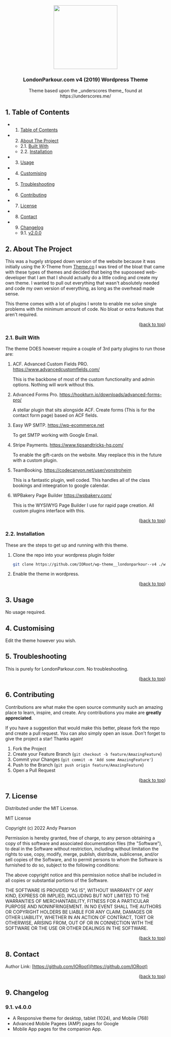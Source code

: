 
<div id="top"></div>

<div align="center">


<img src="https://svg-rewriter.sachinraja.workers.dev/?url=https%3A%2F%2Fcdn.jsdelivr.net%2Fnpm%2F%40mdi%2Fsvg%406.7.96%2Fsvg%2Fdiving-scuba-flag.svg&fill=%230EA5E9&width=200px&height=200px" style="width:200px;"/>

<h3 align="center">LondonParkour.com v4 (2019) Wordpress Theme</h3>

<p align="center">
      Theme based upon the _underscores theme_ found at https://underscores.me/
</p>    
</div>

##  1. <a name='TableofContents'></a>Table of Contents


* 1. [Table of Contents](#TableofContents)
* 2. [About The Project](#AboutTheProject)
	* 2.1. [Built With](#BuiltWith)
	* 2.2. [Installation](#Installation)
* 3. [Usage](#Usage)
* 4. [ Customising](#Customising)
* 5. [Troubleshooting](#Troubleshooting)
* 6. [Contributing](#Contributing)
* 7. [License](#License)
* 8. [Contact](#Contact)
* 9. [Changelog](#Changelog)
	* 9.1. [v2.0.0](#v2.0.0)


##  2. <a name='AboutTheProject'></a>About The Project

This was a hugely stripped down version of the website because it was initially using the X-Theme from [Theme.co](https://theme.co/x)
I was tired of the bloat that came with these types of themes and decided that being the supooseed web-developer that I am that I should actually do a little coding and create my own theme. I wanted to pull out everything that wasn't absolutely needed and code my own version of everything, as long as the overhead made sense.

This theme comes with a lot of plugins I wrote to enable me solve single problems with the minimum amount of code. No bloat or extra features that aren't required.

<p align="right">(<a href="#top">back to top</a>)</p>


###  2.1. <a name='BuiltWith'></a>Built With

The theme DOES however require a couple of 3rd party plugins to run those are:

1. ACF. Advanced Custom Fields PRO. https://www.advancedcustomfields.com/

   This is the backbone of most of the custom functionality and admin options. Nothing will work without this.
   
1. Advanced Forms Pro. https://hookturn.io/downloads/advanced-forms-pro/ 

   A stellar plugin that sits alongside ACF. Create forms (This is for the contact form page) based on ACF fields.
   
1. Easy WP SMTP. https://wp-ecommerce.net

   To get SMTP working with Google Email.

1. Stripe Payments. https://www.tipsandtricks-hq.com/

   To enable the gift-cards on the website. May reeplace this in the future with a custom plugin.
   
1. TeamBooking. https://codecanyon.net/user/vonstroheim

   This is a fantastic plugin, well coded. This handles all of the class bookings and inteegration to google calendar.
   
1. WPBakery Page Builder https://wpbakery.com/

   This is the WYSIWYG Page Builder I use for rapid page creation. All custom plugins interface with this.

<p align="right">(<a href="#top">back to top</a>)</p>


###  2.2. <a name='Installation'></a>Installation

These are the steps to get up and running with this theme.

1. Clone the repo into your wordpress plugin folder
      ```sh
      git clone https://github.com/IORoot/wp-theme__londonparkour--v4 ./wp-content/themes/londonparkour_v4
      ```
1. Enable the theme in wordpress.


<p align="right">(<a href="#top">back to top</a>)</p>



##  3. <a name='Usage'></a>Usage

No usage required.

##  4. <a name='Customising'></a> Customising

Edit the theme however you wish.

##  5. <a name='Troubleshooting'></a>Troubleshooting

This is purely for LondonParkour.com. No troubleshooting.

<p align="right">(<a href="#top">back to top</a>)</p>


##  6. <a name='Contributing'></a>Contributing

Contributions are what make the open source community such an amazing place to learn, inspire, and create. Any contributions you make are **greatly appreciated**.

If you have a suggestion that would make this better, please fork the repo and create a pull request. You can also simply open an issue.
Don't forget to give the project a star! Thanks again!

1. Fork the Project
2. Create your Feature Branch (`git checkout -b feature/AmazingFeature`)
3. Commit your Changes (`git commit -m 'Add some AmazingFeature'`)
4. Push to the Branch (`git push origin feature/AmazingFeature`)
5. Open a Pull Request

<p align="right">(<a href="#top">back to top</a>)</p>



##  7. <a name='License'></a>License

Distributed under the MIT License.

MIT License

Copyright (c) 2022 Andy Pearson

Permission is hereby granted, free of charge, to any person obtaining a copy
of this software and associated documentation files (the "Software"), to deal
in the Software without restriction, including without limitation the rights
to use, copy, modify, merge, publish, distribute, sublicense, and/or sell
copies of the Software, and to permit persons to whom the Software is
furnished to do so, subject to the following conditions:

The above copyright notice and this permission notice shall be included in all
copies or substantial portions of the Software.

THE SOFTWARE IS PROVIDED "AS IS", WITHOUT WARRANTY OF ANY KIND, EXPRESS OR
IMPLIED, INCLUDING BUT NOT LIMITED TO THE WARRANTIES OF MERCHANTABILITY,
FITNESS FOR A PARTICULAR PURPOSE AND NONINFRINGEMENT. IN NO EVENT SHALL THE
AUTHORS OR COPYRIGHT HOLDERS BE LIABLE FOR ANY CLAIM, DAMAGES OR OTHER
LIABILITY, WHETHER IN AN ACTION OF CONTRACT, TORT OR OTHERWISE, ARISING FROM,
OUT OF OR IN CONNECTION WITH THE SOFTWARE OR THE USE OR OTHER DEALINGS IN THE
SOFTWARE.

<p align="right">(<a href="#top">back to top</a>)</p>



##  8. <a name='Contact'></a>Contact

Author Link: [https://github.com/IORoot](https://github.com/IORoot)

<p align="right">(<a href="#top">back to top</a>)</p>

##  9. <a name='Changelog'></a>Changelog

###  9.1. <a name='v2.0.0'></a>v4.0.0

- A Responsive theme for desktop, tablet (1024), and Mobile (768)
- Advanced Mobile Pagees (AMP) pages for Google
- Mobile App pages for the companion App.
